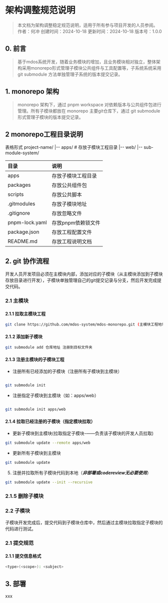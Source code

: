 # 架构调整规范说明

> 本文档为架构调整稳定规范说明，适用于所有参与项目开发的人员参阅。
> 作者：何冲
> 创建时间：2024-10-18
> 更新时间：2024-10-18
> 版本号：1.0.0

## 0. 前言

> 基于mdos系统开发，随着业务模块的增加，且业务模块相对独立，整体架构采用monorepo形式管理子模块公共组件与工具配置等，子系统系统采用 git submodule 方法单独管理子系统的版本提交记录。

## 1. monorepo 架构

> monorepo 架构下，通过 pnpm workspace 对依赖版本与公共组件包进行管理。所有子模块都放在 monorepo 主要git仓库下，通过 git submodule 形式管理子模块的版本提交记录。

## 2 monorepo工程目录说明

表格形式
project-name/
|-- apps/ # 存放子模块工程目录
|-- web/
|-- sub-module-system/

| 目录           | 说明               |
| :------------- | :----------------- |
| apps           | 存放子模块工程目录 |
| packages       | 存放公共组件包     |
| scripts        | 存放公共脚本       |
| .gitmodules    | 存放子模块地址     |
| .gitignore     | 存放忽略文件       |
| pnpm-lock.yaml | 存放pnpm依赖锁文件 |
| package.json   | 存放工程配置文件   |
| README.md      | 存放工程说明文档   |

## 2. git 协作流程

开发人员开发项目必须在主模块内部，添加对应的子模块（从主模块添加到子模块存放目录进行开发），子模块单独管理自己的git提交记录与分支，然后开发完成提交代码。

### 2.1 主模块

#### 2.1.1 拉取主模块工程

```bash
git clone https://github.com/mdos-system/mdos-monorepo.git (主模块工程地址)
```

#### 2.1.2 添加新子模块

```bash
git submodule add 仓库地址 注册到目标文件夹
```

#### 2.1.3 注册主模块的子模块工程

- 注册所有已经添加的子模块（注册所有子模块到主模块）

```bash

git submodule init
```

- 注册指定子模块到主模块（如：apps/web）

```bash

git submodule init apps/web
```

#### 2.1.4 拉取已经注册的子模块（指定模块拉取）

- 更新子模块到主模块(拉取指定子模块-——负责该子模块的开发人员拉取)

```bash
git submodule update --remote apps/web
```

- 更新所有子模块到主模块

```bash
git submodule update
```

5. 注册并拉取所有子模块代码到本地（**_非部署或codereview无必要使用_**）

```bash
git submodule update --init --recursive
```

### 2.1.5 删除子模块

### 2.2 子模块

子模块开发完成后，提交代码到子模块仓库中，然后通过主模块拉取指定子模块的代码进行测试。

### 2.1 提交规范

#### 2.1.1 提交信息格式

```bash
<type>(<scope>): <subject>
```

## 3. 部署

xxx
